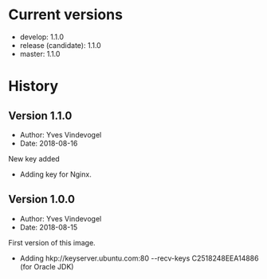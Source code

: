 # Current versions

- develop: 1.1.0
- release (candidate): 1.1.0
- master: 1.1.0

# History

## Version 1.1.0

- Author: Yves Vindevogel
- Date: 2018-08-16

New key added

- Adding key for Nginx.

## Version 1.0.0

- Author: Yves Vindevogel
- Date: 2018-08-15

First version of this image.

- Adding hkp://keyserver.ubuntu.com:80 --recv-keys C2518248EEA14886 (for Oracle JDK)